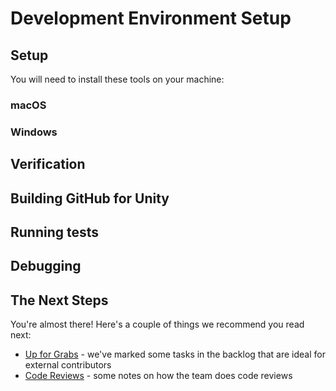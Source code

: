 #  Development Environment Setup

## Setup

You will need to install these tools on your machine:

### macOS

### Windows

## Verification

## Building GitHub for Unity

## Running tests

## Debugging

## The Next Steps

You're almost there! Here's a couple of things we recommend you read next:

 - [Up for Grabs](../../CONTRIBUTING.md#up-for-grabs) - we've marked some tasks in
   the backlog that are ideal for external contributors
 - [Code Reviews](../process/reviews.md) - some notes on how the team does
   code reviews
